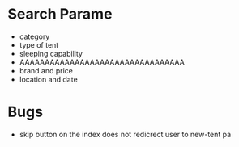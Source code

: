 # Search Parame
- category
- type of tent
- sleeping capability
- AAAAAAAAAAAAAAAAAAAAAAAAAAAAAAAAA
- brand and price
- location and date 
# Bugs
- skip button on the index does not redicrect user to new-tent pa   